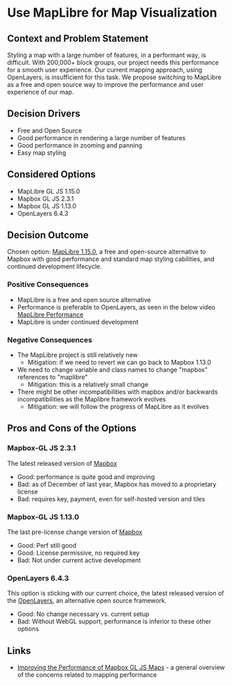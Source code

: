 # Use MapLibre for Map Visualization

## Context and Problem Statement

Styling a map with a large number of features, in a performant way, is difficult. With 200,000+ block groups, our project needs this performance for a smooth user experience. Our current mapping approach, using OpenLayers, is insufficient for this task. We propose switching to MapLibre as a free and open source way to improve the performance and user experience of our map.

## Decision Drivers

- Free and Open Source
- Good performance in rendering a large number of features
- Good performance in zooming and panning
- Easy map styling

## Considered Options

- MapLibre GL JS 1.15.0
- Mapbox GL JS 2.3.1
- Mapbox GL JS 1.13.0
- OpenLayers 6.4.3

## Decision Outcome

Chosen option: [MapLibre 1.15.0](https://github.com/maplibre/maplibre-gl-js), a free and open-source alternative to Mapbox with good performance and standard map styling cabilities, and continued development lifecycle.

### Positive Consequences

- MapLibre is a free and open source alternative
- Performance is preferable to OpenLayers, as seen in the below video
  [MapLibre Performance](https://user-images.githubusercontent.com/72811320/124788369-446a6f80-df17-11eb-9dec-6635f8bfc3cb.mp4)
- MapLibre is under continued development

### Negative Consequences

- The MapLibre project is still relatively new
  - Mitigation: if we need to revert we can go back to Mapbox 1.13.0
- We need to change variable and class names to change "mapbox" references to "maplibre"
  - Mitigation: this is a relatively small change
- There might be other incompatibilities with mapbox and/or backwards incompatibilities as the Maplibre framework evolves
  - Mitigation: we will follow the progress of MapLibre as it evolves

## Pros and Cons of the Options

### Mapbox-GL JS 2.3.1

The latest released version of [Mapbox](https://docs.mapbox.com/mapbox-gl-js/api/)

- Good: performance is quite good and improving
- Bad: as of December of last year, Mapbox has moved to a proprietary license
- Bad: requires key, payment, even for self-hosted version and tiles

### Mapbox-GL JS 1.13.0

The last pre-license change version of [Mapbox](https://github.com/mapbox/mapbox-gl-js/releases/tag/v1.13.0)

- Good: Perf still good
- Good: License permissive, no required key
- Bad: Not under current active development

### OpenLayers 6.4.3

This option is sticking with our current choice, the latest released version of the [OpenLayers](https://github.com/openlayers/openlayers), an alternative open source framework.

- Good: No change necessary vs. current setup
- Bad: Without WebGL support, performance is inferior to these other options

## Links

- [Improving the Performance of Mapbox GL JS Maps](https://docs.mapbox.com/help/troubleshooting/mapbox-gl-js-performance/) - a general overview of the concerns related to mapping performance
